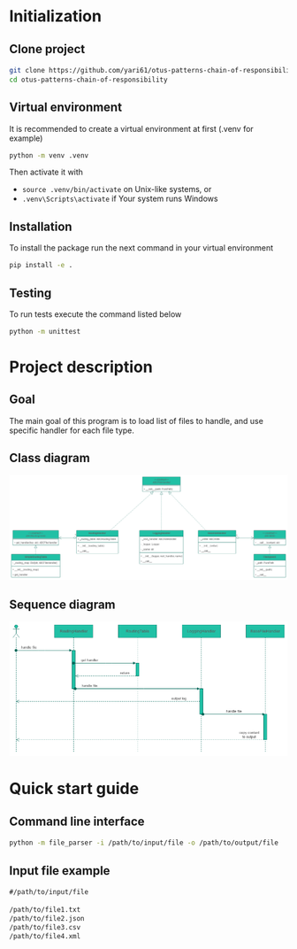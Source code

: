 # Initialization
## Clone project
```bash
git clone https://github.com/yari61/otus-patterns-chain-of-responsibility.git
cd otus-patterns-chain-of-responsibility
```

## Virtual environment
It is recommended to create a virtual environment at first (.venv for example)
```bash
python -m venv .venv
```

Then activate it with
- ```source .venv/bin/activate```
on Unix-like systems, or
- ```.venv\Scripts\activate```
if Your system runs Windows

## Installation
To install the package run the next command in your virtual environment
```bash
pip install -e .
```

## Testing
To run tests execute the command listed below
```bash
python -m unittest
```

# Project description
## Goal
The main goal of this program is to load list of files to handle, and use specific handler for each file type.
## Class diagram
![Class Diagram](./docs/images/class_diagram.png)
## Sequence diagram
![Sequence Diagram](./docs/images/sequence_diagram.png)
# Quick start guide
## Command line interface
```bash
python -m file_parser -i /path/to/input/file -o /path/to/output/file
```
## Input file example
```
#/path/to/input/file

/path/to/file1.txt
/path/to/file2.json
/path/to/file3.csv
/path/to/file4.xml
```